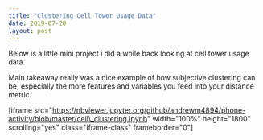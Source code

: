 ```yaml
---
title: "Clustering Cell Tower Usage Data"
date: 2019-07-20
layout: post
---
```


Below is a little mini project i did a while back looking at cell tower usage data.

Main takeaway really was a nice example of how subjective clustering can be, especially the more features and variables you feed into your distance metric.

\[iframe src="https://nbviewer.jupyter.org/github/andrewm4894/phone-activity/blob/master/cell\_clustering.ipynb" width="100%" height="1800" scrolling="yes" class="iframe-class" frameborder="0"\]
